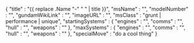 {
  "title" : "{{ replace .Name "-" " " | title }}",
  "msName" : "",
  "modelNumber" : "",
  "gundamWikiLink" : "",
  "imageURL" : "",
  "msClass" : "grunt | performance | unique",
  "startingSystems" : { "engines" : "",
                        "comms" : "",
                        "hull" : "",
                        "weapons" : "" },
  "maxSystems" : { "engines" : "",
                   "comms" : "",
                   "hull" : "",
                   "weapons" : "" },
  "specialMove" : "do a cool thing"
}
